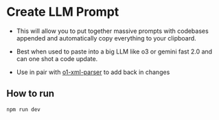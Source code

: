 # Create LLM Prompt

- This will allow you to put together massive prompts with codebases appended and automatically copy everything to your clipboard.

- Best when used to paste into a big LLM like o3 or gemini fast 2.0 and can one shot a code update.

- Use in pair with [o1-xml-parser](https://github.com/brettsmith212/o1-xml-parser) to add back in changes

## How to run

`npm run dev`
